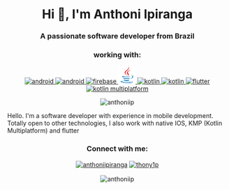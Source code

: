 <h1 align="center">Hi 👋, I'm Anthoni Ipiranga</h1>
<h3 align="center">A passionate software developer from Brazil</h3>
<h3 align="center"> working with:</h3>
<p align="center">
    <a href="https://developer.android.com" target="_blank" rel="noreferrer"> <img
            src="https://source.android.com/docs/setup/images/Android_symbol_green_RGB.svg" alt="android" height="40" />
    </a>
    <a href="https://www.apple.com/ios" target="_blank" rel="noreferrer"> <img
            src="https://upload.wikimedia.org/wikipedia/commons/c/ca/IOS_logo.svg" alt="android" height="40" /> </a>
    <a href="https://firebase.google.com/" target="_blank" rel="noreferrer"> <img
            src="https://www.vectorlogo.zone/logos/firebase/firebase-icon.svg" alt="firebase" height="40" />
    </a>
    <a href="https://www.java.com" target="_blank" rel="noreferrer"> <img
            src="https://raw.githubusercontent.com/devicons/devicon/master/icons/java/java-original.svg" alt="java"
            width="40" height="40" /> </a>
    <a href="https://kotlinlang.org" target="_blank" rel="noreferrer"> <img
            src="https://www.vectorlogo.zone/logos/kotlinlang/kotlinlang-icon.svg" alt="kotlin" height="40" /> </a>
    <a href="https://developer.apple.com/swift/" target="_blank" rel="noreferrer"> <img
            src="https://developer.apple.com/swift/images/swift-logo.svg" alt="kotlin" width="40" /> </a>
    <a href="https://flutter.dev/" target="_blank" rel="noreferrer"> <img
            src="https://www.vectorlogo.zone/logos/flutterio/flutterio-icon.svg" alt="flutter" height="40" /> </a>
      <a href="https://kotlinlang.org/lp/multiplatform/" target="_blank" rel="noreferrer"> <img
            src="https://plugins.jetbrains.com/files/14936/388255/icon/pluginIcon.svg" alt="kotlin multiplatform" height="40" /> </a>
</p>

<p align="center"> <img
        src="https://komarev.com/ghpvc/?username=anthoniip&label=Profile%20views&color=0e75b6&style=flat"
        alt="anthoniip" /> </p>


<p>Hello. I'm a software developer with experience in mobile development. Totally open to other technologies, I also work with native IOS, KMP (Kotlin Multiplatform) and flutter</p>


<h3 align="center">Connect with me:</h3>
<p align="center">
    <a href="https://linkedin.com/in/anthoniipiranga" target="blank"><img align="center"
            src="https://raw.githubusercontent.com/rahuldkjain/github-profile-readme-generator/master/src/images/icons/Social/linked-in-alt.svg"
            alt="anthoniipiranga" height="30" width="40" /></a>
    <a href="https://instagram.com/thony1p" target="blank"><img align="center"
            src="https://raw.githubusercontent.com/rahuldkjain/github-profile-readme-generator/master/src/images/icons/Social/instagram.svg"
            alt="thony1p" height="30" width="40" /></a>
</p>


<p align="center"><img align="center"
        src="https://github-readme-stats.vercel.app/api/top-langs?username=ipirangad3v&show_icons=true&locale=en&layout=compact"
        alt="anthoniip" /></p>

